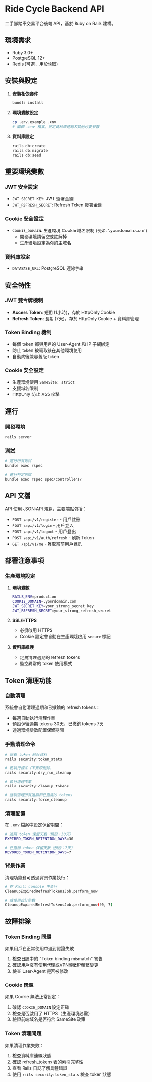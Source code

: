 # Ride Cycle Backend API

二手腳踏車交易平台後端 API，基於 Ruby on Rails 建構。

## 環境需求

* Ruby 3.0+
* PostgreSQL 12+
* Redis (可選，用於快取)

## 安裝與設定

1. **安裝相依套件**
   ```bash
   bundle install
   ```

2. **環境變數設定**
   ```bash
   cp .env.example .env
   # 編輯 .env 檔案，設定資料庫連線和其他必要參數
   ```

3. **資料庫設定**
   ```bash
   rails db:create
   rails db:migrate
   rails db:seed
   ```

## 重要環境變數

### JWT 安全設定
- `JWT_SECRET_KEY`: JWT 簽署金鑰
- `JWT_REFRESH_SECRET`: Refresh Token 簽署金鑰

### Cookie 安全設定
- `COOKIE_DOMAIN`: 生產環境 Cookie 域名限制 (例如: '.yourdomain.com')
  - 開發環境請留空或註解掉
  - 生產環境設定為你的主域名

### 資料庫設定
- `DATABASE_URL`: PostgreSQL 連線字串

## 安全特性

### JWT 雙令牌機制
- **Access Token**: 短期 (1小時)，存於 HttpOnly Cookie
- **Refresh Token**: 長期 (7天)，存於 HttpOnly Cookie + 資料庫管理

### Token Binding 機制
- 每個 token 都與用戶的 User-Agent 和 IP 子網綁定
- 防止 token 被竊取後在其他環境使用
- 自動向後兼容舊版 token

### Cookie 安全設定
- 生產環境使用 `SameSite: strict`
- 支援域名限制
- HttpOnly 防止 XSS 攻擊

## 運行

### 開發環境
```bash
rails server
```

### 測試
```bash
# 運行所有測試
bundle exec rspec

# 運行特定測試
bundle exec rspec spec/controllers/
```

## API 文檔

API 使用 JSON:API 規範，主要端點包括：

- `POST /api/v1/register` - 用戶註冊
- `POST /api/v1/login` - 用戶登入  
- `POST /api/v1/logout` - 用戶登出
- `POST /api/v1/auth/refresh` - 刷新 Token
- `GET /api/v1/me` - 獲取當前用戶資訊

## 部署注意事項

### 生產環境設定

1. **環境變數**
   ```bash
   RAILS_ENV=production
   COOKIE_DOMAIN=.yourdomain.com
   JWT_SECRET_KEY=your_strong_secret_key
   JWT_REFRESH_SECRET=your_strong_refresh_secret
   ```

2. **SSL/HTTPS**
   - 必須啟用 HTTPS
   - Cookie 設定會自動在生產環境啟用 `secure` 標記

3. **資料庫維護**
   - 定期清理過期的 refresh tokens
   - 監控異常的 token 使用模式

## Token 清理功能

### 自動清理
系統會自動清理過期和已撤銷的 refresh tokens：
- 每週自動執行清理作業
- 預設保留過期 tokens 30天，已撤銷 tokens 7天
- 透過環境變數配置保留期間

### 手動清理命令

```bash
# 查看 token 統計資料
rails security:token_stats

# 乾執行模式（不實際刪除）
rails security:dry_run_cleanup

# 執行清理作業
rails security:cleanup_tokens

# 強制清理所有過期和已撤銷的 tokens
rails security:force_cleanup
```

### 清理配置

在 `.env` 檔案中設定保留期間：
```bash
# 過期 token 保留天數（預設：30天）
EXPIRED_TOKEN_RETENTION_DAYS=30

# 已撤銷 token 保留天數（預設：7天）
REVOKED_TOKEN_RETENTION_DAYS=7
```

### 背景作業

清理功能也可透過背景作業執行：
```bash
# 在 Rails console 中執行
CleanupExpiredRefreshTokensJob.perform_now

# 或使用自訂參數
CleanupExpiredRefreshTokensJob.perform_now(30, 7)
```

## 故障排除

### Token Binding 問題
如果用戶在正常使用中遇到認證失敗：
1. 檢查日誌中的 "Token binding mismatch" 警告
2. 確認用戶沒有使用代理或VPN導致IP頻繁變更
3. 檢查 User-Agent 是否被修改

### Cookie 問題
如果 Cookie 無法正常設定：
1. 確認 `COOKIE_DOMAIN` 設定正確
2. 檢查是否啟用了 HTTPS（生產環境必需）
3. 驗證前端域名是否符合 SameSite 政策

### Token 清理問題
如果清理作業失敗：
1. 檢查資料庫連線狀態
2. 確認 refresh_tokens 表的索引完整性
3. 查看 Rails 日誌了解具體錯誤
4. 使用 `rails security:token_stats` 檢查 token 狀態
